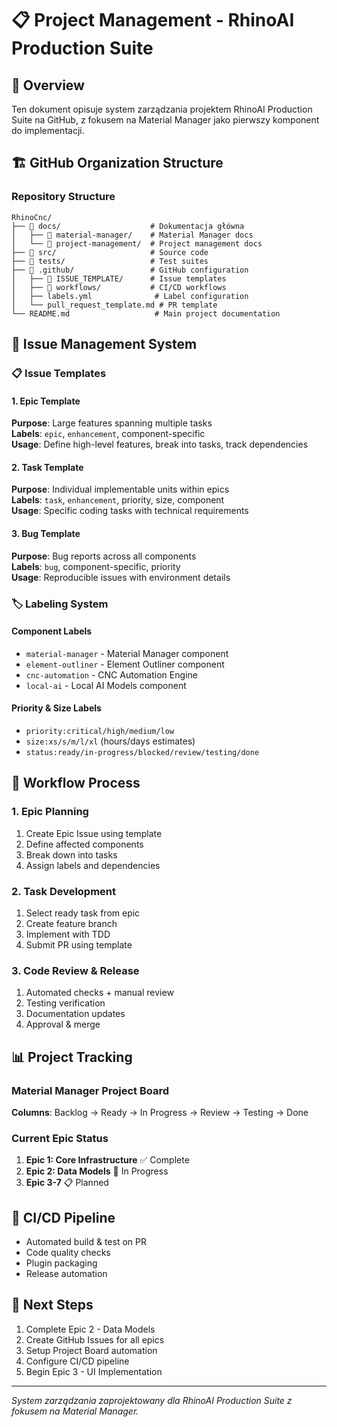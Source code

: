 # 📋 Project Management - RhinoAI Production Suite

## 🎯 Overview

Ten dokument opisuje system zarządzania projektem RhinoAI Production Suite na GitHub, z fokusem na Material Manager jako pierwszy komponent do implementacji.

## 🏗️ GitHub Organization Structure

### Repository Structure
```
RhinoCnc/
├── 📁 docs/                    # Dokumentacja główna
│   ├── 📁 material-manager/    # Material Manager docs
│   └── 📁 project-management/  # Project management docs
├── 📁 src/                     # Source code
├── 📁 tests/                   # Test suites
├── 📁 .github/                 # GitHub configuration
│   ├── 📁 ISSUE_TEMPLATE/      # Issue templates
│   ├── 📁 workflows/           # CI/CD workflows
│   ├── labels.yml              # Label configuration
│   └── pull_request_template.md # PR template
└── README.md                   # Main project documentation
```

## 🎪 Issue Management System

### 📋 Issue Templates

#### 1. Epic Template
**Purpose**: Large features spanning multiple tasks  
**Labels**: `epic`, `enhancement`, component-specific  
**Usage**: Define high-level features, break into tasks, track dependencies

#### 2. Task Template  
**Purpose**: Individual implementable units within epics  
**Labels**: `task`, `enhancement`, priority, size, component  
**Usage**: Specific coding tasks with technical requirements

#### 3. Bug Template
**Purpose**: Bug reports across all components  
**Labels**: `bug`, component-specific, priority  
**Usage**: Reproducible issues with environment details

### 🏷️ Labeling System

#### Component Labels
- `material-manager` - Material Manager component
- `element-outliner` - Element Outliner component  
- `cnc-automation` - CNC Automation Engine
- `local-ai` - Local AI Models component

#### Priority & Size Labels
- `priority:critical/high/medium/low`
- `size:xs/s/m/l/xl` (hours/days estimates)
- `status:ready/in-progress/blocked/review/testing/done`

## 🔄 Workflow Process

### 1. Epic Planning
1. Create Epic Issue using template
2. Define affected components
3. Break down into tasks
4. Assign labels and dependencies

### 2. Task Development
1. Select ready task from epic
2. Create feature branch
3. Implement with TDD
4. Submit PR using template

### 3. Code Review & Release
1. Automated checks + manual review
2. Testing verification
3. Documentation updates
4. Approval & merge

## 📊 Project Tracking

### Material Manager Project Board
**Columns**: Backlog → Ready → In Progress → Review → Testing → Done

### Current Epic Status
1. **Epic 1: Core Infrastructure** ✅ Complete
2. **Epic 2: Data Models** 🚧 In Progress
3. **Epic 3-7** 📋 Planned

## 🚀 CI/CD Pipeline
- Automated build & test on PR
- Code quality checks
- Plugin packaging
- Release automation

## 🎯 Next Steps
1. Complete Epic 2 - Data Models
2. Create GitHub Issues for all epics
3. Setup Project Board automation
4. Configure CI/CD pipeline
5. Begin Epic 3 - UI Implementation

---

*System zarządzania zaprojektowany dla RhinoAI Production Suite z fokusem na Material Manager.*
